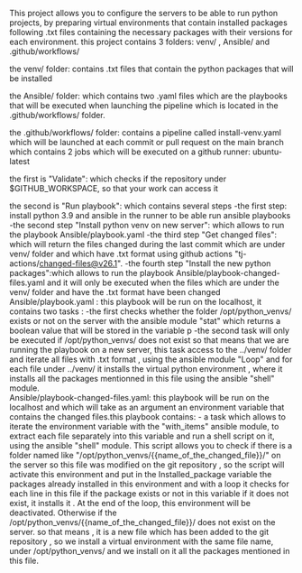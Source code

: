 This project allows you to configure the servers to be able to run python projects, by preparing
virtual environments that contain installed packages following .txt files
containing the necessary packages with their versions for each environment.
this project contains 3 folders: venv/ , Ansible/ and .github/workflows/

the venv/ folder: contains .txt files that contain the python packages that will be installed

the Ansible/ folder: which contains two .yaml files which are the playbooks that will be
 executed when launching the pipeline which is located in the .github/workflows/ folder.


the .github/workflows/ folder: contains a pipeline called install-venv.yaml which
will be launched at each commit or pull request on the main branch which contains 2 jobs
 which will be executed on a github runner: ubuntu-latest 

   the first is "Validate": which checks if the repository under $GITHUB_WORKSPACE,
  so that your work can access it

   the second is "Run playbook": which contains several steps
      -the first step: install python 3.9 and ansible in the runner to be able
      run ansible playbooks
      -the second step "Install python venv on new server": which allows to run the playbook Ansible/playbook.yaml 
      -the third step "Get changed files": which will return the files changed during the last commit which are
       under venv/ folder and which have .txt format using github actions "tj-actions/changed-files@v26.1".
      -the fourth step "Install the new python packages":which allows to run the playbook Ansible/playbook-changed-files.yaml 
       and it will only be executed when the files which are under the venv/ folder and  have the .txt format have been changed
Ansible/playbook.yaml : this playbook will be run on the localhost, it contains two tasks :
            -the first checks whether the folder /opt/python_venvs/ exists or not on the server with the ansible module "stat" which returns a
             boolean value that will be stored in the variable p 
            -the second task will only be executed if /opt/python_venvs/ does not exist so that means that we are running the playbook on a new server,
             this task access to the ../venv/ folder and iterate all files with .txt format , using the ansible module "Loop" and for
             each file under ../venv/ it installs the virtual python environment , where it installs all the packages mentionned in this file 
             using the ansible "shell" module.  
Ansible/playbook-changed-files.yaml: this playbook will be run on the localhost and which will take as an argument an environment variable that contains 
the changed files.this playbook contains:
         - a task which allows to iterate the environment variable with the "with_items" ansible module,
           to extract each file  separately into this variable and run a shell script on it, using the ansible "shell" module.
           This script allows you to check if there is a folder named like "/opt/python_venvs/{{name_of_the_changed_file}}/" on the server
           so this file was modified on the git repository , so the script will  activate this environment 
           and put in the Installed_package variable the packages already installed in this environment
           and with a loop it checks for each line in this file if the package exists or not in this variable
           if it does not exist, it installs it . At the end of the loop, this environment will be deactivated.
           Otherwise if the /opt/python_venvs/{{name_of_the_changed_file}}/ does not exist on the server. so that means , it is a new file which has
           been added to the git repository , so we install  a virtual environment with the same file name,  under  /opt/python_venvs/ and we
           install on it all the packages mentioned in this file.      
       
